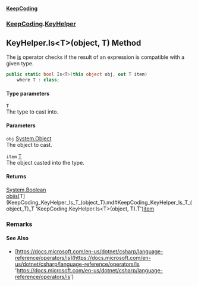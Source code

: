 #### [KeepCoding](index.md 'index')
### [KeepCoding](KeepCoding.md 'KeepCoding').[KeyHelper](KeepCoding_KeyHelper.md 'KeepCoding.KeyHelper')
## KeyHelper.Is&lt;T&gt;(object, T) Method
The [is](https://docs.microsoft.com/en-us/dotnet/csharp/language-reference/keywords/is 'https://docs.microsoft.com/en-us/dotnet/csharp/language-reference/keywords/is') operator checks if the result of an expression is compatible with a given type.  
```csharp
public static bool Is<T>(this object obj, out T item)
    where T : class;
```
#### Type parameters
<a name='KeepCoding_KeyHelper_Is_T_(object_T)_T'></a>
`T`  
The type to cast into.
  
#### Parameters
<a name='KeepCoding_KeyHelper_Is_T_(object_T)_obj'></a>
`obj` [System.Object](https://docs.microsoft.com/en-us/dotnet/api/System.Object 'System.Object')  
The object to cast.
  
<a name='KeepCoding_KeyHelper_Is_T_(object_T)_item'></a>
`item` [T](KeepCoding_KeyHelper_Is_T_(object_T).md#KeepCoding_KeyHelper_Is_T_(object_T)_T 'KeepCoding.KeyHelper.Is&lt;T&gt;(object, T).T')  
The object casted into the type.
  
#### Returns
[System.Boolean](https://docs.microsoft.com/en-us/dotnet/api/System.Boolean 'System.Boolean')  
[obj](KeepCoding_KeyHelper_Is_T_(object_T).md#KeepCoding_KeyHelper_Is_T_(object_T)_obj 'KeepCoding.KeyHelper.Is&lt;T&gt;(object, T).obj')[is](https://docs.microsoft.com/en-us/dotnet/csharp/language-reference/keywords/is 'https://docs.microsoft.com/en-us/dotnet/csharp/language-reference/keywords/is')[T](KeepCoding_KeyHelper_Is_T_(object_T).md#KeepCoding_KeyHelper_Is_T_(object_T)_T 'KeepCoding.KeyHelper.Is&lt;T&gt;(object, T).T')[item](KeepCoding_KeyHelper_Is_T_(object_T).md#KeepCoding_KeyHelper_Is_T_(object_T)_item 'KeepCoding.KeyHelper.Is&lt;T&gt;(object, T).item')
### Remarks
#### See Also
- [https://docs.microsoft.com/en-us/dotnet/csharp/language-reference/operators/is](https://docs.microsoft.com/en-us/dotnet/csharp/language-reference/operators/is 'https://docs.microsoft.com/en-us/dotnet/csharp/language-reference/operators/is')
